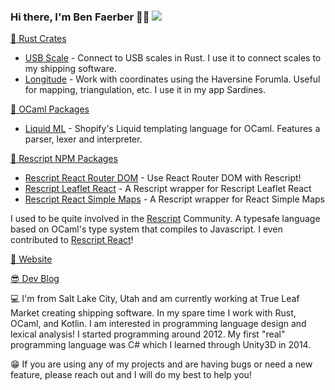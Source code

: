 ### Hi there, I'm Ben Faerber 🦀🐪 ![](https://komarev.com/ghpvc/?username=benfaerber)

[🦀 Rust Crates](https://crates.io/users/benfaerber)
- [USB Scale](https://crates.io/crates/usb_scale) - Connect to USB scales in Rust. I use it to connect scales to my shipping software.
- [Longitude](https://crates.io/crates/longitude) - Work with coordinates using the Haversine Forumla. Useful for mapping, triangulation, etc. I use it in my app Sardines.

[🐪 OCaml Packages](https://github.com/benfaerber/liquid-ml)
- [Liquid ML](https://github.com/benfaerber/liquid-ml) - Shopify's Liquid templating language for OCaml. Features a parser, lexer and interpreter.

[🏫 Rescript NPM Packages](https://www.npmjs.com/~benfaerber)
- [Rescript React Router DOM](https://www.npmjs.com/package/rescript-react-router-dom) - Use React Router DOM with Rescript!
- [Rescript Leaflet React](https://www.npmjs.com/package/rescript-leaflet-react) - A Rescript wrapper for Rescript Leaflet React
- [Rescript React Simple Maps](https://www.npmjs.com/package/rescript-react-simple-maps) - A Rescript wrapper for React Simple Maps

I used to be quite involved in the [Rescript](https://rescript-lang.org/) Community. A typesafe language based on OCaml's type system that compiles to Javascript.
I even contributed to [Rescript React](https://github.com/rescript-lang/rescript-react)!

[📒 Website](https://benfaerber.github.io)

[😎 Dev Blog](https://benfaerber.github.io/#/blog)

💻 I'm from Salt Lake City, Utah and am currently working at True Leaf Market creating shipping software. In my spare time I work with Rust, OCaml, and Kotlin. I am interested in programming language design and lexical analysis! I started programming around 2012. My first "real" programming language was C# which I learned through Unity3D in 2014.

😁 If you are using any of my projects and are having bugs or need a new feature, please reach out and I will do my best to help you!
